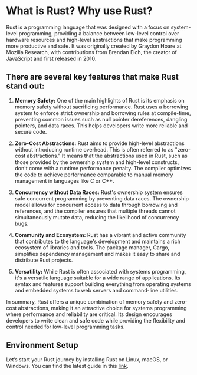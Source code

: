 # What is Rust? Why use Rust?

Rust is a programming language that was designed with a focus on system-level programming, providing a balance between low-level control over hardware resources and high-level abstractions that make programming more productive and safe. It was originally created by Graydon Hoare at Mozilla Research, with contributions from Brendan Eich, the creator of JavaScript and first released in 2010.

## There are several key features that make Rust stand out:

1. **Memory Safety:** One of the main highlights of Rust is its emphasis on memory safety without sacrificing performance. Rust uses a borrowing system to enforce strict ownership and borrowing rules at compile-time, preventing common issues such as null pointer dereferences, dangling pointers, and data races. This helps developers write more reliable and secure code.

2. **Zero-Cost Abstractions:** Rust aims to provide high-level abstractions without introducing runtime overhead. This is often referred to as "zero-cost abstractions." It means that the abstractions used in Rust, such as those provided by the ownership system and high-level constructs, don't come with a runtime performance penalty. The compiler optimizes the code to achieve performance comparable to manual memory management in languages like C or C++.

3. **Concurrency without Data Races:** Rust's ownership system ensures safe concurrent programming by preventing data races. The ownership model allows for concurrent access to data through borrowing and references, and the compiler ensures that multiple threads cannot simultaneously mutate data, reducing the likelihood of concurrency bugs.

4. **Community and Ecosystem:** Rust has a vibrant and active community that contributes to the language's development and maintains a rich ecosystem of libraries and tools. The package manager, Cargo, simplifies dependency management and makes it easy to share and distribute Rust projects.

5. **Versatility:** While Rust is often associated with systems programming, it's a versatile language suitable for a wide range of applications. Its syntax and features support building everything from operating systems and embedded systems to web servers and command-line utilities.

In summary, Rust offers a unique combination of memory safety and zero-cost abstractions, making it an attractive choice for systems programming where performance and reliability are critical. Its design encourages developers to write clean and safe code while providing the flexibility and control needed for low-level programming tasks.

## Environment Setup

Let’s start your Rust journey by installing Rust on Linux, macOS, or Windows. You can find the latest guide in this [link](https://doc.rust-lang.org/book/ch01-01-installation.html).